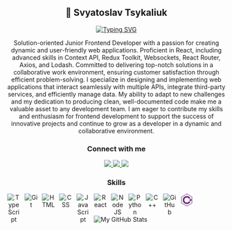 <h2 align="center">
🦊 Svyatoslav Tsykaliuk
</h2>

<p align="center">
<a href="https://git.io/typing-svg"><img src="https://readme-typing-svg.demolab.com?font=Fira+Code&pause=1000&width=435&lines=Frontend+Dev+%2F+Software+Engineer" alt="Typing SVG" /></a>
</p>

<p align="center">
Solution-oriented Junior Frontend Developer with a passion for creating dynamic and user-friendly web applications. Proficient in React, including advanced skills in Context API, Redux Toolkit, Websockets, React Router, Axios, and Lodash. Committed to delivering top-notch solutions in a collaborative work environment, ensuring customer satisfaction through efficient problem-solving. I specialize in designing and implementing web applications that interact seamlessly with multiple APIs, integrate third-party services, and efficiently manage data. My ability to adapt to new challenges and my dedication to producing clean, well-documented code make me a valuable asset to any development team. I am eager to contribute my skills and enthusiasm for frontend development to support the success of innovative projects and continue to grow as a developer in a
dynamic and collaborative environment.
</p>

<h3 align='center'>
Connect with me
</h3>

<p align='center'>
  <a href='https://www.linkedin.com/in/svyatoslav-tsykaliuk-058785292/'>
    <img src='https://img.shields.io/badge/LinkedIn-Profile-blue?style=flat-square&logo=linkedin'/>
  </a>
  <a href='https://www.instagram.com/nikocious_svyat/'>
    <img src='https://img.shields.io/badge/Instagram-Profile-blue?style=flat-square&logo=instagram'/>
  </a>
  <a href='https://t.me/Svyat3301/'>
    <img src='https://img.shields.io/badge/Telegram-Chat-blue?style=flat-square&logo=telegram'/>
  </a>
</p>

<h3 align='center'>
Skills
</h3>

<p align='center' margin-bottom='30px'>
<img align="left" alt="TypeScript" width="30px" style="padding-right:10px;" src="https://cdn.jsdelivr.net/gh/devicons/devicon/icons/typescript/typescript-plain.svg" />
<img align="left" alt="Git" width="30px" style="padding-right:10px;" src="https://cdn.jsdelivr.net/gh/devicons/devicon/icons/git/git-original.svg" />
<img align="left" alt="HTML" width="30px" style="padding-right:10px;" src="https://cdn.jsdelivr.net/gh/devicons/devicon/icons/html5/html5-plain.svg" />
<img align="left" alt="CSS" width="30px" style="padding-right:10px;" src="https://cdn.jsdelivr.net/gh/devicons/devicon/icons/css3/css3-plain.svg" />
<img align="left" alt="JavaScript" width="30px" style="padding-right:10px;" src="https://cdn.jsdelivr.net/gh/devicons/devicon/icons/javascript/javascript-plain.svg" />
<img align="left" alt="React" width="30px" style="padding-right:10px;" src="https://cdn.jsdelivr.net/gh/devicons/devicon/icons/react/react-original.svg" />
<img align="left" alt="NodeJS" width="30px" style="padding-right:10px;" src="https://cdn.jsdelivr.net/gh/devicons/devicon/icons/nodejs/nodejs-original.svg" />
<img align="left" alt="Python" width="30px" style="padding-right:10px;" src="https://cdn.jsdelivr.net/gh/devicons/devicon/icons/python/python-plain.svg" />
<img align="left" alt="C++" width="30px" style="padding-right:10px;" src="https://cdn.jsdelivr.net/gh/devicons/devicon/icons/cplusplus/cplusplus-line.svg" />
<img align="left" alt="GitHub" width="30px" style="padding-right:10px;" src="https://cdn.jsdelivr.net/gh/devicons/devicon/icons/github/github-original.svg" />
<img align="left" alt="GitHub" width="30px" style="padding-right:10px;" src="https://github.com/devicons/devicon/blob/v2.15.1/icons/csharp/csharp-line.svg" />
</p>
  
<br />


![My GitHub Stats](https://github-readme-stats.vercel.app/api?username=Svyat0x7b&theme=react&show_icons=true)





